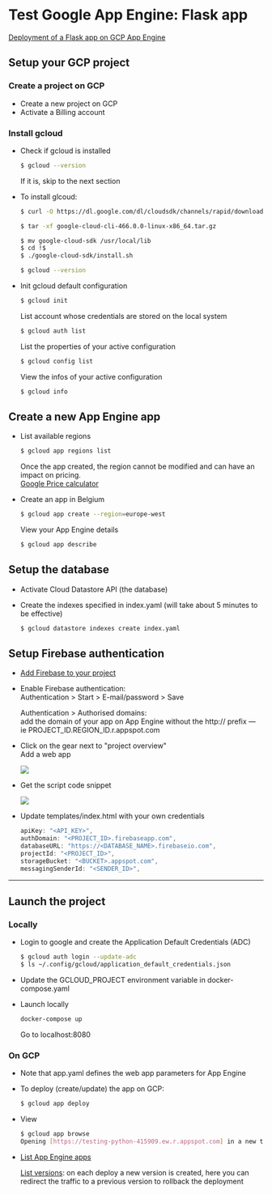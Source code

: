 # Test Google App Engine: Flask app

[Deployment of a Flask app on GCP App Engine](https://cloud.google.com/appengine/docs/standard/python3/building-app?hl=fr)

## Setup your GCP project

### Create a project on GCP

* Create a new project on GCP
* Activate a Billing account

### Install gcloud

* Check if gcloud is installed

  ``` bash
  $ gcloud --version
  ```

  If it is, skip to the next section

* To install glcoud:

  ``` bash
  $ curl -O https://dl.google.com/dl/cloudsdk/channels/rapid/downloads/google-cloud-cli-466.0.0-linux-x86_64.tar.gz

  $ tar -xf google-cloud-cli-466.0.0-linux-x86_64.tar.gz

  $ mv google-cloud-sdk /usr/local/lib
  $ cd !$
  $ ./google-cloud-sdk/install.sh

  $ gcloud --version
  ```

* Init gcloud default configuration

  ``` bash
  $ gcloud init
  ```

  List account whose credentials are stored on the local system

  ``` bash
  $ gcloud auth list
  ```

  List the properties of your active configuration

  ``` bash
  $ gcloud config list
  ```

  View the infos of your active configuration

  ``` bash
  $ gcloud info
  ```

## Create a new App Engine app

* List available regions

  ``` bash
  $ gcloud app regions list
  ```

  Once the app created, the region cannot be modified and can have an impact on pricing.  
  [Google Price calculator](https://cloud.google.com/products/calculator)

* Create an app in Belgium

  ``` bash
  $ gcloud app create --region=europe-west
  ```

  View your App Engine details

  ``` bash
  $ gcloud app describe
  ```

## Setup the database

* Activate Cloud Datastore API (the database)

* Create the indexes specified in index.yaml (will take about 5 minutes to be effective)

  ``` bash
  $ gcloud datastore indexes create index.yaml
  ```

## Setup Firebase authentication

* [Add Firebase to your project](https://console.firebase.google.com/?hl=fr)

* Enable Firebase authentication:  
  Authentication > Start > E-mail/password > Save

  Authentication > Authorised domains:  
  add the domain of your app on App Engine without the http:// prefix — ie PROJECT_ID.REGION_ID.r.appspot.com

* Click on the gear next to "project overview"  
  Add a web app

  ![](https://i.imgur.com/8dScor3.png)

* Get the script code snippet

  ![](https://i.imgur.com/ZKKFmAm.png)

* Update templates/index.html with your own credentials

  ``` js
  apiKey: "<API_KEY>",
  authDomain: "<PROJECT_ID>.firebaseapp.com",
  databaseURL: "https://<DATABASE_NAME>.firebaseio.com",
  projectId: "<PROJECT_ID>",
  storageBucket: "<BUCKET>.appspot.com",
  messagingSenderId: "<SENDER_ID>",
  ```

---

## Launch the project

### Locally

* Login to google and create the Application Default Credentials (ADC)

  ``` bash
  $ gcloud auth login --update-adc
  $ ls ~/.config/gcloud/application_default_credentials.json
  ```

* Update the GCLOUD_PROJECT environment variable in docker-compose.yaml

* Launch locally

  ``` bash
  docker-compose up
  ```

  Go to localhost:8080

### On GCP

* Note that app.yaml defines the web app parameters for App Engine

* To deploy (create/update) the app on GCP:

  ``` bash
  $ gcloud app deploy
  ```

* View

  ``` bash
  $ gcloud app browse
  Opening [https://testing-python-415909.ew.r.appspot.com] in a new tab in your default browser.
  ```

* [List App Engine apps](https://console.cloud.google.com/appengine/services?hl=fr)

  [List versions](https://console.cloud.google.com/appengine/versions?hl=fr): on each deploy a new version is created, here you can redirect the traffic to a previous version to rollback the deployment
